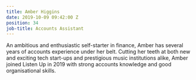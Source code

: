 ```yaml
---
title: Amber Higgins
date: 2019-10-09 09:42:00 Z
position: 34
job-title: Accounts Assistant
---
```


An ambitious and enthusiastic self-starter in finance, Amber has several years of accounts experience under her belt. Cutting her teeth at both new and exciting tech start-ups and prestigious music institutions alike, Amber joined Listen Up in 2019 with strong accounts knowledge and good organisational skills.